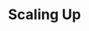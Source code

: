 ---
title: "Scaling Up"
description: 'Simple to follow – but not easy, framework untuk grow perusahaan 100% setiap tahun. Membaca buku ini, sama rasanya dengan mengakumulasi pengetahuan dari raksasa dan perusahaan yang sudah "made it". Keep coming on it every month.'
cover: "images/reading/scalling-up.jpeg"
publishDate: 2024-04-11
authors: "Verne Harnish"
---